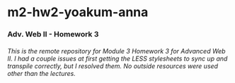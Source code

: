# m2-hw2-yoakum-anna
### Adv. Web II - Homework 3
###### This is the remote repository for Module 3 Homework 3 for Advanced Web II. I had a couple issues at first getting the LESS stylesheets to sync up and transpile correctly, but I resolved them. No outside resources were used other than the lectures.
